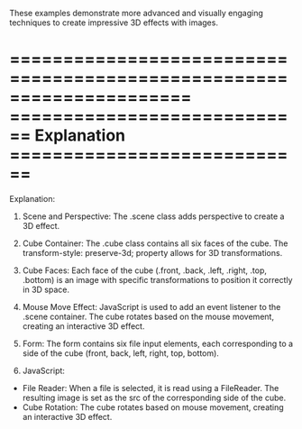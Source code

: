 These examples demonstrate more advanced and visually engaging techniques to create impressive 3D effects with images.

=====================================================================
============================ Explanation ============================
=====================================================================

Explanation:

 1. Scene and Perspective: The .scene class adds perspective to create a 3D effect.

 2. Cube Container: The .cube class contains all six faces of the cube. The transform-style: preserve-3d; property allows for 3D transformations.

 3. Cube Faces: Each face of the cube (.front, .back, .left, .right, .top, .bottom) is an image with specific transformations to position it correctly in 3D space.

 4. Mouse Move Effect: JavaScript is used to add an event listener to the .scene container. The cube rotates based on the mouse movement, creating an interactive 3D effect.

 5. Form: The form contains six file input elements, each corresponding to a side of the cube (front, back, left, right, top, bottom).

 6. JavaScript:
   - File Reader: When a file is selected, it is read using a FileReader. The resulting image is set as the src of the corresponding side of the cube.
   - Cube Rotation: The cube rotates based on mouse movement, creating an interactive 3D effect.